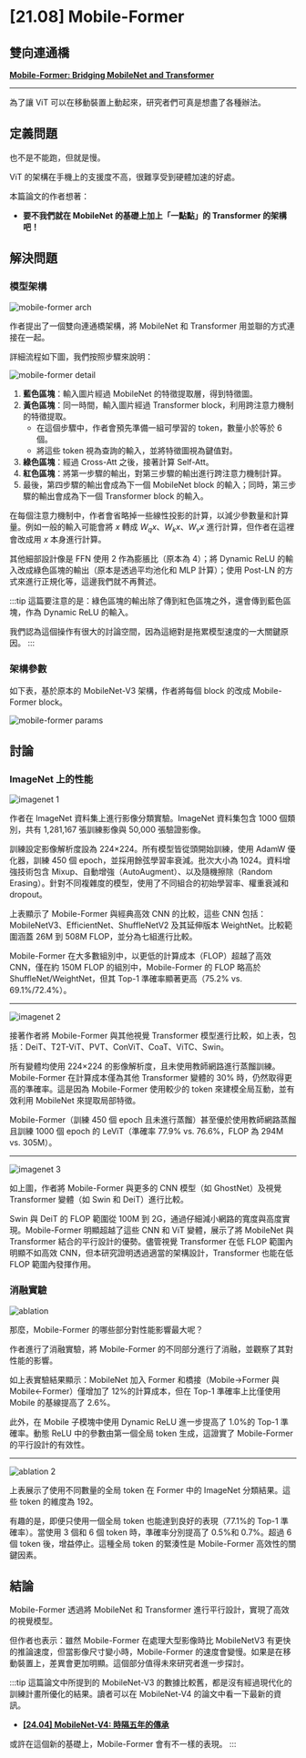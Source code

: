 # [21.08] Mobile-Former

## 雙向連通橋

[**Mobile-Former: Bridging MobileNet and Transformer**](https://arxiv.org/pdf/2108.05895)

---

為了讓 ViT 可以在移動裝置上動起來，研究者們可真是想盡了各種辦法。

## 定義問題

也不是不能跑，但就是慢。

ViT 的架構在手機上的支援度不高，很難享受到硬體加速的好處。

本篇論文的作者想著：

- **要不我們就在 MobileNet 的基礎上加上「一點點」的 Transformer 的架構吧！**

## 解決問題

### 模型架構

![mobile-former arch](./img/img1.jpg)

作者提出了一個雙向連通橋架構，將 MobileNet 和 Transformer 用並聯的方式連接在一起。

詳細流程如下圖，我們按照步驟來說明：

![mobile-former detail](./img/img3.jpg)

1. **藍色區塊**：輸入圖片經過 MobileNet 的特徵提取層，得到特徵圖。
2. **黃色區塊**：同一時間，輸入圖片經過 Transformer block，利用跨注意力機制的特徵提取。
   - 在這個步驟中，作者會預先準備一組可學習的 token，數量小於等於 6 個。
   - 將這些 token 視為查詢的輸入，並將特徵圖視為鍵值對。
3. **綠色區塊**：經過 Cross-Att 之後，接著計算 Self-Att。
4. **紅色區塊**：將第一步驟的輸出，對第三步驟的輸出進行跨注意力機制計算。
5. 最後，第四步驟的輸出會成為下一個 MobileNet block 的輸入；同時，第三步驟的輸出會成為下一個 Transformer block 的輸入。

在每個注意力機制中，作者會省略掉一些線性投影的計算，以減少參數量和計算量。例如一般的輸入可能會將 $x$ 轉成 $W_q x$、$W_k x$、$W_v x$ 進行計算，但作者在這裡會改成用 $x$ 本身進行計算。

其他細部設計像是 FFN 使用 2 作為膨脹比（原本為 4）；將 Dynamic ReLU 的輸入改成綠色區塊的輸出（原本是透過平均池化和 MLP 計算）；使用 Post-LN 的方式來進行正規化等，這邊我們就不再贅述。

:::tip
這篇要注意的是：綠色區塊的輸出除了傳到紅色區塊之外，還會傳到藍色區塊，作為 Dynamic ReLU 的輸入。

我們認為這個操作有很大的討論空間，因為這絕對是拖累模型速度的一大關鍵原因。
:::

### 架構參數

如下表，基於原本的 MobileNet-V3 架構，作者將每個 block 的改成 Mobile-Former block。

![mobile-former params](./img/img4.jpg)

## 討論

### ImageNet 上的性能

![imagenet 1](./img/img6.jpg)

作者在 ImageNet 資料集上進行影像分類實驗。ImageNet 資料集包含 1000 個類別，共有 1,281,167 張訓練影像與 50,000 張驗證影像。

訓練設定影像解析度設為 224×224。所有模型皆從頭開始訓練，使用 AdamW 優化器，訓練 450 個 epoch，並採用餘弦學習率衰減。批次大小為 1024。資料增強技術包含 Mixup、自動增強（AutoAugment）、以及隨機擦除（Random Erasing）。針對不同複雜度的模型，使用了不同組合的初始學習率、權重衰減和 dropout。

上表顯示了 Mobile-Former 與經典高效 CNN 的比較，這些 CNN 包括：MobileNetV3、EfficientNet、ShuffleNetV2 及其延伸版本 WeightNet。比較範圍涵蓋 26M 到 508M FLOP，並分為七組進行比較。

Mobile-Former 在大多數組別中，以更低的計算成本（FLOP）超越了高效 CNN，僅在約 150M FLOP 的組別中，Mobile-Former 的 FLOP 略高於 ShuffleNet/WeightNet，但其 Top-1 準確率顯著更高（75.2% vs. 69.1%/72.4%）。

---

![imagenet 2](./img/img7.jpg)

接著作者將 Mobile-Former 與其他視覺 Transformer 模型進行比較，如上表，包括：DeiT、T2T-ViT、PVT、ConViT、CoaT、ViTC、Swin。

所有變體均使用 224×224 的影像解析度，且未使用教師網路進行蒸餾訓練。Mobile-Former 在計算成本僅為其他 Transformer 變體的 30% 時，仍然取得更高的準確率。這是因為 Mobile-Former 使用較少的 token 來建模全局互動，並有效利用 MobileNet 來提取局部特徵。

Mobile-Former（訓練 450 個 epoch 且未進行蒸餾）甚至優於使用教師網路蒸餾且訓練 1000 個 epoch 的 LeViT（準確率 77.9% vs. 76.6%，FLOP 為 294M vs. 305M）。

---

![imagenet 3](./img/img2.jpg)

如上圖，作者將 Mobile-Former 與更多的 CNN 模型（如 GhostNet）及視覺 Transformer 變體（如 Swin 和 DeiT）進行比較。

Swin 與 DeiT 的 FLOP 範圍從 100M 到 2G，通過仔細減小網路的寬度與高度實現。Mobile-Former 明顯超越了這些 CNN 和 ViT 變體，展示了將 MobileNet 與 Transformer 結合的平行設計的優勢。儘管視覺 Transformer 在低 FLOP 範圍內明顯不如高效 CNN，但本研究證明透過適當的架構設計，Transformer 也能在低 FLOP 範圍內發揮作用。

### 消融實驗

![ablation](./img/img8.jpg)

那麼，Mobile-Former 的哪些部分對性能影響最大呢？

作者進行了消融實驗，將 Mobile-Former 的不同部分進行了消融，並觀察了其對性能的影響。

如上表實驗結果顯示：MobileNet 加入 Former 和橋接（Mobile→Former 與 Mobile←Former）僅增加了 12%的計算成本，但在 Top-1 準確率上比僅使用 Mobile 的基線提高了 2.6%。

此外，在 Mobile 子模塊中使用 Dynamic ReLU 進一步提高了 1.0%的 Top-1 準確率。動態 ReLU 中的參數由第一個全局 token 生成，這證實了 Mobile-Former 的平行設計的有效性。

---

![ablation 2](./img/img9.jpg)

上表展示了使用不同數量的全局 token 在 Former 中的 ImageNet 分類結果。這些 token 的維度為 192。

有趣的是，即便只使用一個全局 token 也能達到良好的表現（77.1%的 Top-1 準確率）。當使用 3 個和 6 個 token 時，準確率分別提高了 0.5%和 0.7%。超過 6 個 token 後，增益停止。這種全局 token 的緊湊性是 Mobile-Former 高效性的關鍵因素。

## 結論

Mobile-Former 透過將 MobileNet 和 Transformer 進行平行設計，實現了高效的視覺模型。

但作者也表示：雖然 Mobile-Former 在處理大型影像時比 MobileNetV3 有更快的推論速度，但當影像尺寸變小時，Mobile-Former 的速度會變慢。如果是在移動裝置上，差異會更加明顯。這個部分值得未來研究者進一步探討。

:::tip
這篇論文中所提到的 MobileNet-V3 的數據比較舊，都是沒有經過現代化的訓練計畫所優化的結果。讀者可以在 MobileNet-V4 的論文中看一下最新的資訊。

- [**[24.04] MobileNet-V4: 時隔五年的傳承**](../2404-mobilenet-v4/index.md)

或許在這個新的基礎上，Mobile-Former 會有不一樣的表現。
:::
